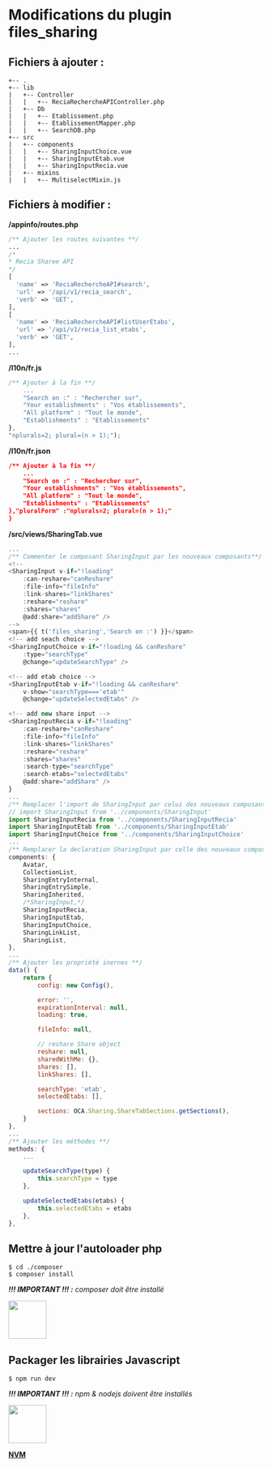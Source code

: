 # Modifications du plugin files_sharing
## Fichiers à ajouter :
``` files
+-- .
+-- lib
|	+-- Controller
|	|	+-- ReciaRechercheAPIController.php
|	+-- Db
|	|	+-- Etablissement.php
|	|	+-- EtablissementMapper.php
|	|	+-- SearchDB.php
+-- src
|	+-- components
|	|	+-- SharingInputChoice.vue
|	|	+-- SharingInputEtab.vue
|	|	+-- SharingInputRecia.vue
|	+-- mixins
|	|	+-- MultiselectMixin.js
```

## Fichiers à modifier :
**/appinfo/routes.php**
``` php
/** Ajouter les routes suivantes **/
...
/*
* Recia Sharee API
*/
[
  'name' => 'ReciaRechercheAPI#search',
  'url' => '/api/v1/recia_search',
  'verb' => 'GET',
],
[
  'name' => 'ReciaRechercheAPI#listUserEtabs',
  'url' => '/api/v1/recia_list_etabs',
  'verb' => 'GET',
],
...
```
**/l10n/fr.js**
``` javascript
/** Ajouter à la fin **/
	...
	"Search on :" : "Rechercher sur",
	"Your establishments" : "Vos établissements",
	"All platform" : "Tout le monde",
	"Establishments" : "Etablissements"
},
"nplurals=2; plural=(n > 1);");
```
**/l10n/fr.json**
``` json
/** Ajouter à la fin **/
	...
	"Search on :" : "Rechercher sur",
	"Your establishments" : "Vos établissements",
	"All platform" : "Tout le monde",
	"Establishments" : "Etablissements"
},"pluralForm" :"nplurals=2; plural=(n > 1);"
}
```
**/src/views/SharingTab.vue**
``` javascript
...
/** Commenter le composant SharingInput par les nouveaux composants**/
<!--
<SharingInput v-if="!loading"
	:can-reshare="canReshare"
	:file-info="fileInfo"
	:link-shares="linkShares"
	:reshare="reshare"
	:shares="shares"
	@add:share="addShare" />
-->
<span>{{ t('files_sharing','Search on :') }}</span>
<!-- add seach choice -->
<SharingInputChoice v-if="!loading && canReshare"
	:type="searchType"
	@change="updateSearchType" />

<!-- add etab choice -->
<SharingInputEtab v-if="!loading && canReshare"
	v-show="searchType==='etab'"
	@change="updateSelectedEtabs" />

<!-- add new share input -->
<SharingInputRecia v-if="!loading"
	:can-reshare="canReshare"
	:file-info="fileInfo"
	:link-shares="linkShares"
	:reshare="reshare"
	:shares="shares"
	:search-type="searchType"
	:search-etabs="selectedEtabs"
	@add:share="addShare" />
}
...
/** Remplacer l'import de SharingInput par celui des nouveaux composants **/
// import SharingInput from '../components/SharingInput'
import SharingInputRecia from '../components/SharingInputRecia'
import SharingInputEtab from '../components/SharingInputEtab'
import SharingInputChoice from '../components/SharingInputChoice'
...
/** Remplacer la declaration SharingInput par celle des nouveaux composants dans la vue **/
components: {
	Avatar,
	CollectionList,
	SharingEntryInternal,
	SharingEntrySimple,
	SharingInherited,
	/*SharingInput,*/
	SharingInputRecia,
	SharingInputEtab,
	SharingInputChoice,
	SharingLinkList,
	SharingList,
},
...
/** Ajouter les propriété inernes **/
data() {
	return {
		config: new Config(),

		error: '',
		expirationInterval: null,
		loading: true,

		fileInfo: null,

		// reshare Share object
		reshare: null,
		sharedWithMe: {},
		shares: [],
		linkShares: [],

		searchType: 'etab',
		selectedEtabs: [],

		sections: OCA.Sharing.ShareTabSections.getSections(),
	}
},
...
/** Ajouter les méthodes **/
methods: {
	...

	updateSearchType(type) {
		this.searchType = type
	},

	updateSelectedEtabs(etabs) {
		this.selectedEtabs = etabs
	},
},
```
## Mettre à jour l'autoloader php
``` shell
$ cd ./composer
$ composer install
```
_**!!! IMPORTANT !!! :** composer doit être installé_

[<img src="https://getcomposer.org/img/logo-composer-transparent3.png" width="75px"/>](https://getcomposer.org/doc/00-intro.md#installation-linux-unix-macos)

## Packager les librairies Javascript
``` shell
$ npm run dev
```
_**!!! IMPORTANT !!! :** npm & nodejs doivent être installés_

[<img src="https://github.com/npm/logos/blob/master/npm%20logo/npm-logo-red.png?raw=true" width="75px"/>](https://docs.npmjs.com/downloading-and-installing-node-js-and-npm)

**[NVM](https://github.com/nvm-sh/nvm)**


	